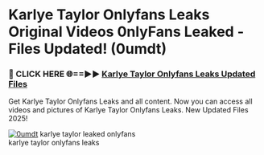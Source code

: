 # Karlye Taylor Onlyfans Leaks Original Videos 0nlyFans Leaked - Files Updated! (0umdt)

<h3>🔴 CLICK HERE 🌐==►► <a href="https://tinyurl.com/x26r9saj" rel="nofollow">Karlye Taylor Onlyfans Leaks Updated Files</a></h3>

Get Karlye Taylor Onlyfans Leaks and all content. Now you can access all videos and pictures of Karlye Taylor Onlyfans Leaks. New Updated Files 2025!

[![0umdt](https://i.imgur.com/LkgZPqh.gif)](https://tinyurl.com/x26r9saj)
karlye taylor leaked onlyfans<br>
karlye taylor onlyfans leaks